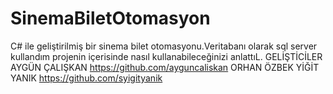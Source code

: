 # SinemaBiletOtomasyon
C# ile geliştirilmiş bir sinema bilet otomasyonu.Veritabanı olarak sql server kullandım projenin içerisinde nasıl kullanabileceğinizi anlattıL.
GELİŞTİCİLER 
AYGÜN ÇALIŞKAN https://github.com/ayguncaliskan
ORHAN ÖZBEK
YİĞİT YANIK https://github.com/syigityanik
